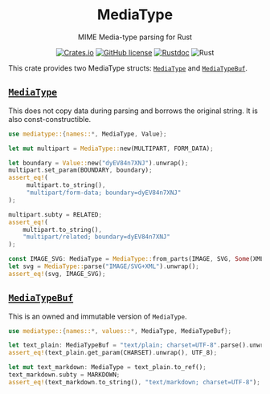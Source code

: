 <div align="center">

# MediaType

MIME Media-type parsing for Rust

[![Crates.io](https://img.shields.io/crates/v/mediatype.svg)](https://crates.io/crates/mediatype)
[![GitHub license](https://img.shields.io/github/license/picoHz/mediatype.svg)](https://github.com/picoHz/mediatype/blob/main/LICENSE)
[![Rustdoc](https://img.shields.io/badge/doc-rustdoc-green.svg)](https://docs.rs/mediatype)
![Rust](https://github.com/picoHz/mediatype/workflows/Rust/badge.svg)

</div>

This crate provides two MediaType structs: 
[`MediaType`](https://docs.rs/mediatype/latest/mediatype/struct.MediaType.html) and 
[`MediaTypeBuf`](https://docs.rs/mediatype/latest/mediatype/struct.MediaTypeBuf.html).

## [`MediaType`](https://docs.rs/mediatype/latest/mediatype/struct.MediaType.html) 

This does not copy data during parsing and borrows the original string. 
It is also const-constructible.

```rust
use mediatype::{names::*, MediaType, Value};

let mut multipart = MediaType::new(MULTIPART, FORM_DATA);

let boundary = Value::new("dyEV84n7XNJ").unwrap();
multipart.set_param(BOUNDARY, boundary);
assert_eq!(
     multipart.to_string(),
     "multipart/form-data; boundary=dyEV84n7XNJ"
);

multipart.subty = RELATED;
assert_eq!(
    multipart.to_string(),
    "multipart/related; boundary=dyEV84n7XNJ"
);

const IMAGE_SVG: MediaType = MediaType::from_parts(IMAGE, SVG, Some(XML), None);
let svg = MediaType::parse("IMAGE/SVG+XML").unwrap();
assert_eq!(svg, IMAGE_SVG);
```

## [`MediaTypeBuf`](https://docs.rs/mediatype/latest/mediatype/struct.MediaTypeBuf.html) 

This is an owned and immutable version of `MediaType`.

```rust
use mediatype::{names::*, values::*, MediaType, MediaTypeBuf};

let text_plain: MediaTypeBuf = "text/plain; charset=UTF-8".parse().unwrap();
assert_eq!(text_plain.get_param(CHARSET).unwrap(), UTF_8);

let mut text_markdown: MediaType = text_plain.to_ref();
text_markdown.subty = MARKDOWN;
assert_eq!(text_markdown.to_string(), "text/markdown; charset=UTF-8");
```
